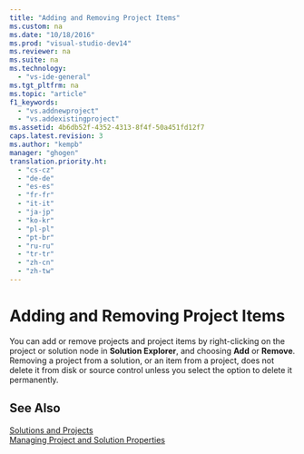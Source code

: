 ```yaml
---
title: "Adding and Removing Project Items"
ms.custom: na
ms.date: "10/18/2016"
ms.prod: "visual-studio-dev14"
ms.reviewer: na
ms.suite: na
ms.technology: 
  - "vs-ide-general"
ms.tgt_pltfrm: na
ms.topic: "article"
f1_keywords: 
  - "vs.addnewproject"
  - "vs.addexistingproject"
ms.assetid: 4b6db52f-4352-4313-8f4f-50a451fd12f7
caps.latest.revision: 3
ms.author: "kempb"
manager: "ghogen"
translation.priority.ht: 
  - "cs-cz"
  - "de-de"
  - "es-es"
  - "fr-fr"
  - "it-it"
  - "ja-jp"
  - "ko-kr"
  - "pl-pl"
  - "pt-br"
  - "ru-ru"
  - "tr-tr"
  - "zh-cn"
  - "zh-tw"
---
```

# Adding and Removing Project Items
You can add or remove projects and project items by right-clicking on the project or solution node in **Solution Explorer**, and choosing **Add** or **Remove**. Removing a project from a solution, or an item from a project, does not delete it from disk or source control unless you select the option to delete it permanently.  
  
## See Also  
 [Solutions and Projects](../ide/solutions-and-projects-in-visual-studio.md)   
 [Managing Project and Solution Properties](../ide/managing-project-and-solution-properties.md)